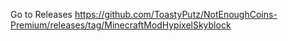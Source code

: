 Go to Releases https://github.com/ToastyPutz/NotEnoughCoins-Premium/releases/tag/MinecraftModHypixelSkyblock
